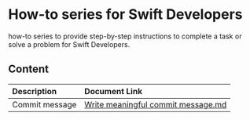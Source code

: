 # How-to series for Swift Developers
how-to series to provide step-by-step instructions to complete a task or solve a problem for Swift Developers.

## Content

Description | Document Link
:------------ | :-------------
Commit message | [Write meaningful commit message.md](https://github.com/buntylm/How-to-series-for-Swift-Developer/blob/master/Write%20meaningful%20commit%20message.md)
